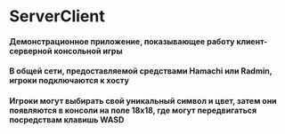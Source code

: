 # ServerClient
<h4>Демонстрационное приложение, показывающее работу клиент-серверной консольной игры</h4>
<h4>В общей сети, предоставляемой средствами Hamachi или Radmin, игроки подключаются к хосту</h4>
<h4>Игроки могут выбирать свой уникальный символ и цвет, затем они появляются в консоли на поле 18х18, где могут передвигаться посредствам клавишь WASD</h4>
